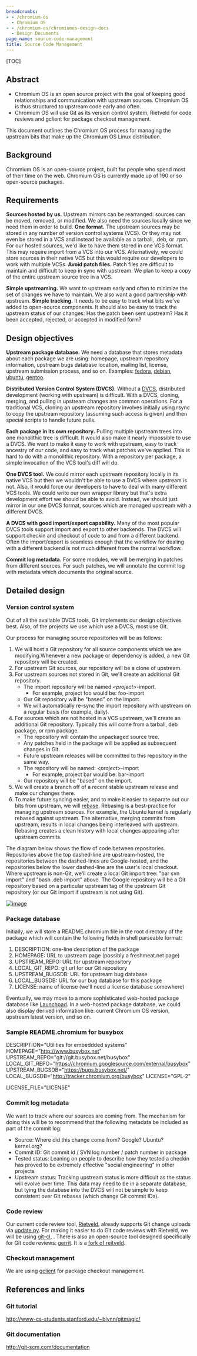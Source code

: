 ```yaml
---
breadcrumbs:
- - /chromium-os
  - Chromium OS
- - /chromium-os/chromiumos-design-docs
  - Design Documents
page_name: source-code-management
title: Source Code Management
---
```


[TOC]

## Abstract

*   Chromium OS is an open source project with the goal of keeping good
            relationships and communication with upstream sources. Chromium OS
            is thus structured to upstream code early and often.
*   Chromium OS will use Git as its version control system, Rietveld for
            code reviews and gclient for package checkout management.

This document outlines the Chromium OS process for managing the upstream bits
that make up the Chromium OS Linux distribution.

## Background

Chromium OS is an open-source project, built for people who spend most of their
time on the web. Chromium OS is currently made up of 190 or so open-source
packages.

## Requirements

**Sources hosted by us.** Upstream mirrors can be rearranged: sources can be
moved, removed, or modified. We also need the sources locally since we need them
in order to build.
**One format.** The upstream sources may be stored in any number of version
control systems (VCS). Or they may not even be stored in a VCS and instead be
available as a tarball, .deb, or .rpm. For our hosted sources, we'd like to have
them stored in one VCS format. This may require import from a VCS into our VCS.
Alternatively, we could store sources in their native VCS but this would require
our developers to work with multiple VCSs.
**Avoid patch files.** Patch files are difficult to maintain and difficult to
keep in sync with upstream. We plan to keep a copy of the entire upstream source
tree in a VCS.

**Simple upstreaming.** We want to upstream early and often to minimize the set
of changes we have to maintain. We also want a good partnership with upstream.
**Simple tracking.** It needs to be easy to track what bits we've added to
open-source components. It should also be easy to track the upstream status of
our changes: Has the patch been sent upstream? Has it been accepted, rejected,
or accepted in modified form?

## Design objectives

**Upstream package database.** We need a database that stores metadata about
each package we are using: homepage, upstream repository information, upstream
bugs database location, mailing list, license, upstream submission process, and
so on. Examples:
[fedora](https://admin.fedoraproject.org/pkgdb/acls/name/acpid),
[debian](http://packages.debian.org/source/lenny/acpid),
[ubuntu](https://launchpad.net/ubuntu/+source/acpid),
[gentoo](http://packages.gentoo.org/package/sys-power/acpid).

**Distributed Version Control System (DVCS).** Without a
[DVCS](http://en.wikipedia.org/wiki/Distributed_revision_control), distributed
development (working with upstream) is difficult. With a DVCS, cloning, merging,
and pulling in upstream changes are common operations. For a traditional VCS,
cloning an upstream repository involves initially using rsync to copy the
upstream repository (assuming such access is given) and then special scripts to
handle future pulls.

**Each package in its own repository.** Pulling multiple upstream trees into one
monolithic tree is difficult. It would also make it nearly impossible to use a
DVCS. We want to make it easy to work with upstream, easy to track ancestry of
our code, and easy to track what patches we've applied. This is hard to do with
a monolithic repository. With a repository per package, a simple invocation of
the VCS tool's diff will do.

**One DVCS tool.** We could mirror each upstream repository locally in its
native VCS but then we wouldn't be able to use a DVCS where upstream is not.
Also, it would force our developers to have to deal with many different VCS
tools. We could write our own wrapper library but that's extra development
effort we should be able to avoid. Instead, we should just mirror in our one
DVCS format, sources which are managed upstream with a different DVCS.

**A DVCS with good import/export capability.** Many of the most popular DVCS
tools support import and export to other backends. The DVCS will support checkin
and checkout of code to and from a different backend. Often the import/export is
seamless enough that the workflow for dealing with a different backend is not
much different from the normal workflow.

**Commit log metadata.** For some modules, we will be merging in patches from
different sources. For such patches, we will annotate the commit log with
metadata which documents the original source.

## Detailed design

### Version control system

Out of all the available DVCS tools, Git implements our design objectives best.
Also, of the projects we use which use a DVCS, most use Git.

Our process for managing source repositories will be as follows:

1.  We will host a Git repository for all source components which we are
            modifying.Whenever a new package or dependency is added, a new Git
            repository will be created.
2.  For upstream Git sources, our repository will be a clone of
            upstream.
3.  For upstream sources not stored in Git, we'll create an additional
            Git repository.
    *   The import repository will be named *&lt;project&gt;*-import.
        *   For example, project foo would be: foo-import
    *   Our Git repository will be "based" on the import.
    *   We will automatically re-sync the import repository with
                upstream on a regular basis (for example, daily).
4.  For sources which are not hosted in a VCS upstream, we'll create an
            additional Git repository. Typically this will come from a tarball,
            deb package, or rpm package.
    *   The repository will contain the unpackaged source tree.
    *   Any patches held in the package will be applied as subsequent
                changes in Git.
    *   Future upstream releases will be committed to this repository in
                the same way.
    *   The repository will be named: *&lt;project&gt;*-import
        *   For example, project bar would be: bar-import
    *   Our repository will be "based" on the import.
5.  We will create a branch off of a recent stable upstream release and
            make our changes there.
6.  To make future syncing easier, and to make it easier to separate out
            our bits from upstream, we will
            [rebase](http://www.gitready.com/intermediate/2009/01/31/intro-to-rebase.html).
            Rebasing is a best-practice for managing upstream sources. For
            example, the Ubuntu kernel is regularly rebased against upstream.
            The alternative, merging commits from upstream, results in local
            changes being interleaved with upstream. Rebasing creates a clean
            history with local changes appearing after upstream commits.

The diagram below shows the flow of code between repositories. Repositories
above the top dashed-line are upstream-hosted, the repositories between the
dashed-lines are Google-hosted, and the repositories below the lower dashed-line
are the user's local checkout.
Where upstream is non-Git, we'll create a local Git import tree: "bar svn
import" and "bash .deb import" above. The Google repository will be a Git
repository based on a particular upstream tag of the upstream Git repository (or
our Git import if upstream is not using Git).

[<img alt="image"
src="/chromium-os/chromiumos-design-docs/source-code-management/repo-archpng">](http://sites.google.com/a/chromium.org/dev/chromium-os/chromiumos-design-docs/source-code-management/repo-arch.png)

### Package database

Initially, we will store a README.chromium file in the root directory of the
package which will contain the following fields in shell parseable format:

1.  DESCRIPTION: one-line description of the package
2.  HOMEPAGE: URL to upstream page (possibly a freshmeat.net page)
3.  UPSTREAM_REPO: URL for upstream repository
4.  LOCAL_GIT_REPO: git url for our Git repository
5.  UPSTREAM_BUGSDB: URL for upstream bug database
6.  LOCAL_BUGSDB: URL for our bug database for this package
7.  LICENSE: name of license (we'll need a license database somewhere)

Eventually, we may move to a more sophisticated web-hosted package database like
[Launchpad](https://launchpad.net/). In a web-hosted package database, we could
also display derived information like: current Chromium OS version, upstream
latest version, and so on.

### Sample README.chromium for busybox

DESCRIPTION="Utilities for embeddded systems"
HOMEPAGE="http://www.busybox.net"
UPSTREAM_REPO="git://git.busybox.net/busybox"
LOCAL_GIT_REPO="https://chromium.googlesource.com/external/busybox"
UPSTREAM_BUGSDB="https://bugs.busybox.net/"
LOCAL_BUGSDB="http://tracker.chromium.org/busybox"
LICENSE="GPL-2"

LICENSE_FILE="LICENSE"

### Commit log metadata

We want to track where our sources are coming from. The mechanism for doing this
will be to recommend that the following metadata be included as part of the
commit log:

*   Source: Where did this change come from? Google? Ubuntu? kernel.org?
*   Commit ID: Git commit id / SVN log number / patch number in package
*   Tested status: Leaning on people to describe how they tested a
            checkin has proved to be extremely effective "social engineering" in
            other projects
*   Upstream status: Tracking upstream status is more difficult as the
            status will evolve over time. This data may need to be in a separate
            database, but tying the database into the DVCS will not be simple to
            keep consistent over Git rebases (which change Git commit IDs).

### Code review

Our current code review tool,
[Rietveld](http://code.google.com/appengine/articles/rietveld.html), already
supports Git change uploads via
[update.py](http://code.google.com/p/rietveld/source/browse/trunk/static/upload.py).
For making it easier to do Git code reviews with Rietveld, we will be using
[git-cl](http://groups.google.com/group/codereview-discuss/browse_thread/thread/d9f65d04165e274f/b8740b9beab78e4c),
. There is also an open-source tool designed specifically for Git code reviews:
[gerrit](http://source.android.com/submit-patches/workflow). It is a [fork of
reitveld](http://code.google.com/p/gerrit/wiki/Background).

### Checkout management

We are using [gclient](http://code.google.com/p/gclient/) for package checkout
management.

## References and links

### Git tutorial

<http://www-cs-students.stanford.edu/~blynn/gitmagic/>

### Git documentation

<http://git-scm.com/documentation>